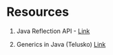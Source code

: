 # Resources

1) Java Reflection API - [Link](https://www.youtube.com/watch?v=eKzD-mXrztc&list=PLsyeobzWxl7o86H-sztac_5PjHWpUoafc)

2) Generics in Java (Telusko) [Link](https://www.youtube.com/watch?v=XMvznsY02Mk)